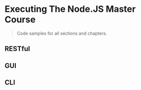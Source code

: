# Executing The Node.JS Master Course

> Code samples for all sections and chapters.

## RESTful

## GUI

## CLI



